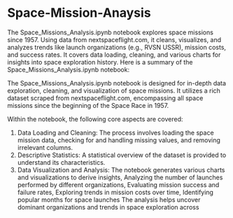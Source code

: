 # Space-Mission-Anaysis
The Space_Missions_Analysis.ipynb notebook explores space missions since 1957. Using data from nextspaceflight.com, it cleans, visualizes, and analyzes trends like launch organizations (e.g., RVSN USSR), mission costs, and success rates. It covers data loading, cleaning, and various charts for insights into space exploration history.
Here is a summary of the Space_Missions_Analysis.ipynb notebook:

The Space_Missions_Analysis.ipynb notebook is designed for in-depth data exploration, cleaning, and visualization of space missions. It utilizes a rich dataset scraped from nextspaceflight.com, encompassing all space missions since the beginning of the Space Race in 1957.

Within the notebook, the following core aspects are covered:

1. Data Loading and Cleaning: The process involves loading the space mission data, checking for and handling missing values, and removing irrelevant columns.
2. Descriptive Statistics: A statistical overview of the dataset is provided to understand its characteristics.
3. Data Visualization and Analysis: The notebook generates various charts and visualizations to derive insights, Analyzing the number of launches performed by different organizations, Evaluating mission success and failure rates, Exploring trends in mission costs over time, Identifying popular months for space launches
The analysis helps uncover dominant organizations and trends in space exploration across 
